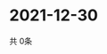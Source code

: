 # 2021-12-30
  共 0条

  <!-- BEGIN -->
  <!-- 最后更新时间Thu Dec 30 2021 09:03:55 GMT+0000 (Coordinated Universal Time) -->
  
  <!-- END -->
  
  